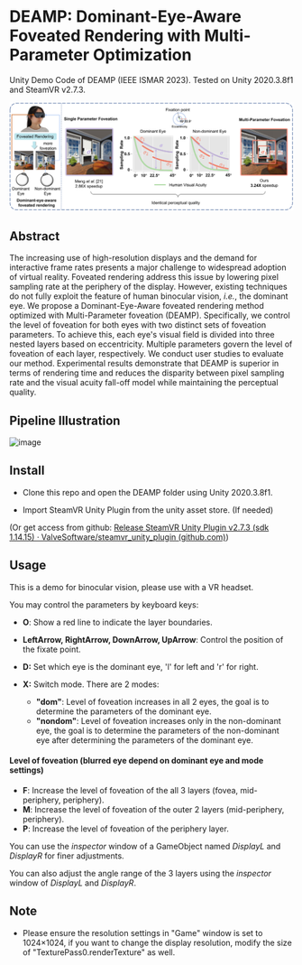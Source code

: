 # DEAMP: Dominant-Eye-Aware Foveated Rendering with Multi-Parameter Optimization

Unity Demo Code of DEAMP (IEEE ISMAR 2023). Tested on Unity 2020.3.8f1 and SteamVR v2.7.3.

![image](src/teaser.png)

## Abstract

The increasing use of high-resolution displays and the demand for interactive frame rates presents a major challenge to widespread adoption of virtual reality. Foveated rendering address this issue by lowering pixel sampling rate at the periphery of the display. However, existing techniques do not fully exploit the feature of human binocular vision, *i.e.*, the dominant eye. We propose a Dominant-Eye-Aware foveated rendering method optimized with Multi-Parameter foveation (DEAMP). Specifically, we control the level of foveation for both eyes with two distinct sets of foveation parameters. To achieve this, each eye's visual field is divided into three nested layers based on eccentricity. Multiple parameters govern the level of foveation of each layer, respectively. We conduct user studies to evaluate our method. Experimental results demonstrate that DEAMP is superior in terms of rendering time and reduces the disparity between pixel sampling rate and the visual acuity fall-off model while maintaining the perceptual quality.

## Pipeline Illustration

![image](src/overview.png)

## Install

* Clone this repo and open the DEAMP folder using Unity 2020.3.8f1.

* Import SteamVR Unity Plugin from the unity asset store. (If needed)

(Or get access from github: [Release SteamVR Unity Plugin v2.7.3 (sdk 1.14.15) · ValveSoftware/steamvr_unity_plugin (github.com)](https://github.com/ValveSoftware/steamvr_unity_plugin/releases/tag/2.7.3))

## Usage

This is a demo for binocular vision, please use with a VR headset. 

You may control the parameters by keyboard keys:

* **O**: Show a red line to indicate the layer boundaries.
* **LeftArrow, RightArrow, DownArrow, UpArrow**: Control the position of the fixate point.

* **D:** Set which eye is the dominant eye, 'l' for left and 'r' for right.
* **X:** Switch mode. There are 2 modes:
  * **"dom"**: Level of foveation increases in all 2 eyes, the goal is to determine the parameters of the dominant eye.
  * **"nondom"**: Level of foveation increases only in the non-dominant eye, the goal is to determine the parameters of the non-dominant eye after determining the parameters of the dominant eye.

#### Level of foveation (blurred eye depend on **dominant eye** and **mode** settings)

* **F**: Increase the level of foveation of the all 3 layers (fovea, mid-periphery, periphery).
* **M**: Increase the level of foveation of the outer 2 layers (mid-periphery, periphery).
* **P**: Increase the level of foveation of the periphery layer.

You can use the *inspector* window of a GameObject named *DisplayL* and *DisplayR* for finer adjustments.

You can also adjust the angle range of the 3 layers using the *inspector* window of *DisplayL* and *DisplayR*.

## Note

* Please ensure the resolution settings in "Game" window is set to 1024×1024, if you want to change the display resolution, modify the size of "TexturePass0.renderTexture" as well.